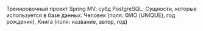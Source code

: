 Тренировочный проект Spring MV; субд PostgreSQL;
Сущности, которые используется в базе данных:
Человек (поля: ФИО (UNIQUE), год рождения),
Книга (поля: название, автор, год)
